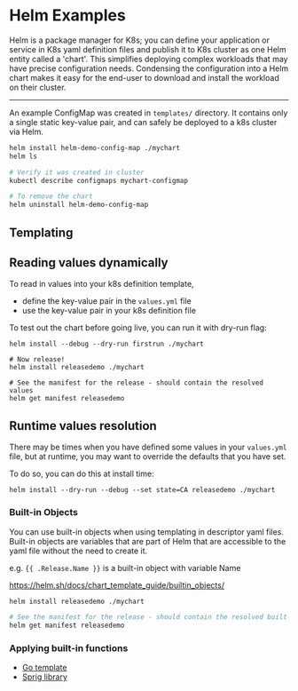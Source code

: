 # Helm Examples

Helm is a package manager for K8s; you can define your
application or service in K8s yaml definition files and publish it to K8s cluster as one Helm entity
called a 'chart'. This simplifies deploying complex
workloads that may have precise configuration needs.
Condensing the configuration into a Helm chart makes it
easy for the end-user to download and install the workload
on their cluster.

---

An example ConfigMap was created in `templates/` directory.
It contains only a single static key-value pair, and can
safely be deployed to a k8s cluster via Helm.

```bash
helm install helm-demo-config-map ./mychart
helm ls

# Verify it was created in cluster
kubectl describe configmaps mychart-configmap

# To remove the chart
helm uninstall helm-demo-config-map
```

## Templating

## Reading values dynamically

To read in values into your k8s definition template, 

- define the key-value pair in the `values.yml` file
- use the key-value pair in your k8s definition file

To test out the chart before going live, you can run it with dry-run
flag:

```shell
helm install --debug --dry-run firstrun ./mychart

# Now release!
helm install releasedemo ./mychart

# See the manifest for the release - should contain the resolved values
helm get manifest releasedemo
```

## Runtime values resolution

There may be times when you have defined some values in your `values.yml`
file, but at runtime, you may want to override the defaults that you have set.

To do so, you can do this at install time:

```shell
helm install --dry-run --debug --set state=CA releasedemo ./mychart
```

### Built-in Objects

You can use built-in objects when using templating
in descriptor yaml files. Built-in objects are 
variables that are part of Helm that are accessible
to the yaml file without the need to create it.

e.g. `{{ .Release.Name }}` is a built-in object with variable Name

https://helm.sh/docs/chart_template_guide/builtin_objects/

```bash
helm install releasedemo ./mychart

# See the manifest for the release - should contain the resolved built-in
helm get manifest releasedemo
```

### Applying built-in functions

- [Go template](https://golang.org/pkg/text/template/)
- [Sprig library](https://masterminds.github.io/sprig/)